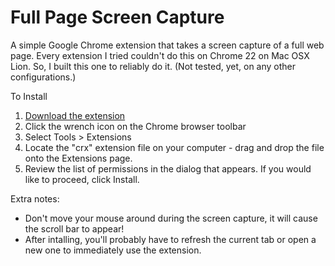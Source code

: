 Full Page Screen Capture
========================

A simple Google Chrome extension that takes a screen capture of a full web page. Every extension I tried couldn't do this on Chrome 22 on Mac OSX Lion. So, I built this one to reliably do it. (Not tested, yet, on any other configurations.)

To Install

1. [Download the extension](http://gleitzman.com/media/misc/full-page-screen-capture.crx)
2. Click the wrench icon on the Chrome browser toolbar
3. Select Tools > Extensions
4. Locate the "crx" extension file on your computer - drag and drop the file onto the Extensions page.
5. Review the list of permissions in the dialog that appears. If you would like to proceed, click Install.

Extra notes:

*   Don't move your mouse around during the screen capture, it will cause the scroll bar to appear!
*   After intalling, you'll probably have to refresh the current tab or open a new one to immediately use the extension.
